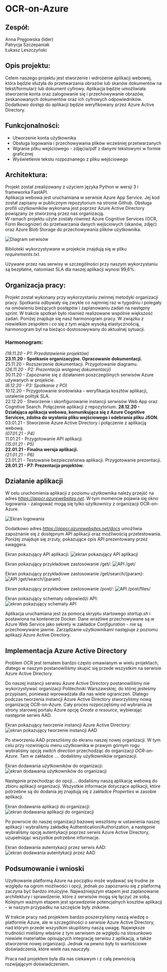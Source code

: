 # OCR-on-Azure

## Zespół:
Anna Pręgowska (lider)  
Patrycja Szczepaniak  
Łukasz Leszczyński  

## Opis projektu:
Celem naszego projektu jest stworzenie i wdrożenie aplikacji webowej, która będzie służyła do przetwarzania obrazów lub skanów dokumentów na tekst/formularz lub dokument cyfrowy. Aplikacja będzie umożliwiała stworzenie konta oraz zalogowanie się i przechowywanie obrazów, zeskanowanych dokumentów oraz ich cyfrowych odpowiedników. Dodatkowo dostęp do aplikacji będzie weryfikowany przez Azure Active Directory.

## Funkcjonalności:
- Utworzenie konta użytkownika  
- Obsługa logowania i przechowywania plików wcześniej przetwarzanych  
- Wgranie pliku wejściowego - zdjęcia/pdf z danymi tekstowymi w formie graficznej  
- Wyświetlenie tekstu rozpoznanego z pliku wejściowego  

## Architektura:
Projekt został zrealizowany z użyciem języka Python w wersji 3 i frameworka FastAPI.  
Aplikacja webowa jest uruchamiana w serwisie Azure App Service. Jej kod został zapisany w publicznym repozytorium na stronie Github. Obsługa profili użytkowników wykonana jest poprzez Azure Active Directory powiązany ze stworzoną przez nas organizacją.  
W ramach projektu użyte zostały również Azure Cognitive Services (OCR, Form Recognizer) do przetwarzania danych wejściowych (skanów, zdjęć) oraz Azure Blob Storage do przechowywania plików użytkownika.

![Diagram serwisów](diagram_serwisow.png)

Biblioteki wykorzystywane w projekcie znajdują się w pliku *requirements.txt*.  

Używane przez nas serwisy w szczególności przy naszym wykorzystaniu są bezpłatne, natomiast SLA dla naszej aplikacji wynosi 99,6%.

## Organizacja pracy:
Projekt został wykonany przy wykorzystaniu zwinnej metodyki organizacji pracy. Spotkania odbywały się zwykle co najmniej raz w tygodniu i polegały na omówieniu bieżących postępów i zaplanowaniu zadań na następny sprint. W trakcie spotkań było również realizowane wspólnie większość zadań. Poniżej znajduje się nasz harmonogram pracy. W związku z niewielkim zespołem i co się z tym wiąże wysoką elastycznością, harmonogram był na bieżąco dostosowywany do aktualnej sytuacji.

### Harmonogram:
*(19.11.20 - P1: Przedstawienie projektów)*  
**23.11.20 - Spotkanie organizacyjne. Opracowanie dokumentacji.**  
25.11.20 - Rozszerzenie dokumentacji. Przygotowanie diagramu.  
*(26.11.20 - P2: Prezentacja wstępnej dokumentacji)*  
30.11.20 - Zapoznanie się z działaniem poszczególnych serwisów Azure używanych w projekcie.  
*(6.12.20 - P3: Spotkanie z PO)*  
10.12.20 - Przygotowanie środowiska - weryfikacja kosztów aplikacji, ustalenie polityk SLA.  
22.12.20 - Stworzenie i skonfigurowanie instancji serwisów Web App oraz Cognitive Search. Połączenie aplikacji z repozytorium.
**28.12.20 - Działająca aplikacja webowa, komunikująca się z Azure Cognitive Services, zdolna do wysłania pliku wejściowego i odebrania pliku JSON.**  
03.01.21 - Stworzenie Azure Active Directory i połączenie z aplikacją webową.  
*(07.01.21 - P4)*  
11.01.21 - Przygotowanie API aplikacji.  
*(15.01.21 - P5)*  
**22.01.21 - Finalna wersja aplikacji.**  
*(21.01.21 - P6)*  
23.01.21 - Testowanie bezpieczeństwa aplikacji. Przygotowanie prezentacji.  
**28.01.21 - P7: Prezentacja projektów.**  

## Działanie aplikacji
W celu uruchomienia aplikacji z poziomu użytkownika należy przejść na adres *https://appcr.azurewebsites.net*. W tym momencie pojawia się okno logowania - zalogować mogą się tylko użytkownicy z organizacji OCR-on-Azure. 

![Ekran logowania](ekran_logowania.PNG)

Dodatkowo adres *https://appcr.azurewebsites.net/docs* umożliwia zapoznanie się z dostępnym API aplikacji oraz możliwością przetestowania. Poniżej znajduje się zrzuty, pokazujące opis API prezentowany przez swaggera.

Ekran pokazujący API aplikacji:
![ekran pokazujący API aplikacji](zrzut_API.PNG)

Ekran pokazujący przykładowe zastosowanie /get/:
![API /get/](zrzut_API_get.PNG)

Ekran pokazujący przykładowe zastosowanie /get/search/{param}:
![API /get/search/{param}](zrzut_API_get_search.PNG)

Ekran pokazujący przykładowe zastosowanie /post/:
![API /post/files/](zrzut_API_post.PNG)

Ekran pokazujący schematy odpowiedzi API:
![ekran pokazujący schematy API](zrzut_API_schematy.PNG)

Aplikacja uruchamiana jest za pomocą skryptu startowego *startup.sh* i postawiona na kontenerze Docker. Dane wrażliwe przechowywane są w Azure Web Service jako sekrety w zakładce *Configuration* - nie są przechowywane jawnie. Zarządzanie użytkownikami następuje z poziomu aplikazji Azure Active Directory.  

## Implementacja Azure Active Directory
Problem OCR jest tematem bardzo często omawianym w wielu projektach, dlatego w naszym postanowiliśmy skupić się przede wszystkim na serwisie Azure Active Directory.  

Do naszej instancji serwisu Azure Active Directory postanowiliśmy nie wykorzystywać organizacji Politechniki Warszawskiej, do której jesteśmy przypisani, ponieważ wprowadzała dla nas wiele ograniczeń. Dlatego podczas tworzenia instancji Azure Active Directory stworzyliśmy nową organizację OCR-on-Azure. Cały proces rozpoczęliśmy od wybrania ze strony starowej portalu Azure opcję *Create a resource*, wybierając następnie serwis AAD. 

Ekran pokazujący tworzenie instancji Azure Active Directory:
![ekran pokazujący tworzenie instancji AAD](AAD_create.PNG)

Po stworzeniu AAD przeszliśmy do ekranu naszej nowej organizacji. W tym celu przy rozwinięciu menu użytkownika w prawym górnym rogu wybraliśmy opcję *switch direction* przechodząc do organizacji *OCR-on-Azure*. Tam w zakładce .... dodaliśmy użytkowników organizacji.

Ekran dodawania użytkowników do organizacji:
![ekran dodawania użytkowników do organizacji](AAD_users.PNG)

Następnie przechodząc do opcji.... dodaliśmy naszą aplikację webową do zbioru aplikacji organizacji. Wszystkie informacje dotyczące aplikacji, które potrzebne są do dodania jej znajdują się z zakładce *Properties* w zasobie aplikacji.

Ekran dodawania aplikacji do organizacji:
![ekran dodawania aplikacji do organizacji](dodawanie_aplikacji.PNG)

Po powrocie do naszej organizacji bazowej weszliśmy w ustawienia naszej aplikacji i wybraliśmy zakładkę Authentication/Authorization, a następnie wybraliśmy opcję autentykacji poprzez serwis Azure Active Directory, uzupełniając wszystkie potrzebne informacje.  

Ekran dodawania autentykacji przez serwis AAD:
![ekran dodawania autentykacji przez AAD](AAD_logowanie.PNG)
    

## Podsumowanie i wnioski
Użytkowanie platformą Azure na początku może wydawać się trudne ze względu na ogrom możliwości i opcji, jednak po zapoznaniu się z platformą zaczyna być bardzo intuicyjne. Najważniejszym etapem jest zaplanowanie architektury i sprawdzenie, które z serwisów mogą się łączyć ze sobą. Kolejnym ważnym etapem jest sprawdzenie potencjalnych kosztów aplikacji - w naszym przypadku na szczęście były znikome.  

W trakcie pracy nad projektem bardzo poszerzyliśmy naszą wiedzę o platformie Azure, ale w szczególności o serwisie Azure Active Directory, nad którym przede wszystkim skupiliśmy naszą uwagę. Największe trudności mieliśmy właśnie z tym serwisem ze względu na stosunkowo niewiele materiałów opisujących integrację serwisu z aplikacją, a także stworzenie nowej organizacji. Jednak na pewno były to wartościowe doświadczenia, które wiele nas nauczyły.  

Praca nad projektem była dla nas ciekawym i z całą pewnością rozwijającym doświadczeniem.

